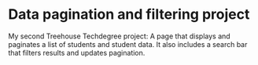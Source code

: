 # Data pagination and filtering project
My second Treehouse Techdegree project: A page that displays and paginates a list of students and student data. It also includes a search bar that filters results and updates pagination. 
